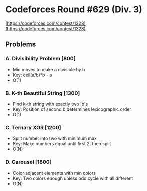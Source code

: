 # Codeforces Round #629 (Div. 3)
[https://codeforces.com/contest/1328](https://codeforces.com/contest/1328)

## Problems

### A. Divisibility Problem [800]
- Min moves to make a divisible by b
- Key: ceil(a/b)*b - a
- O(1)

### B. K-th Beautiful String [1300]
- Find k-th string with exactly two 'b's
- Key: Position of second b determines lexicographic order
- O(1)

### C. Ternary XOR [1200]
- Split number into two with minimum max
- Key: Make numbers equal until first 2, then split
- O(N)

### D. Carousel [1800]
- Color adjacent elements with min colors
- Key: Two colors enough unless odd cycle with all different
- O(N)
